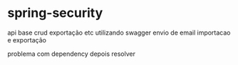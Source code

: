 # spring-security

api base 
crud
exportação etc
utilizando swagger
envio de email
importacao e exportação 

problema com dependency depois resolver 

